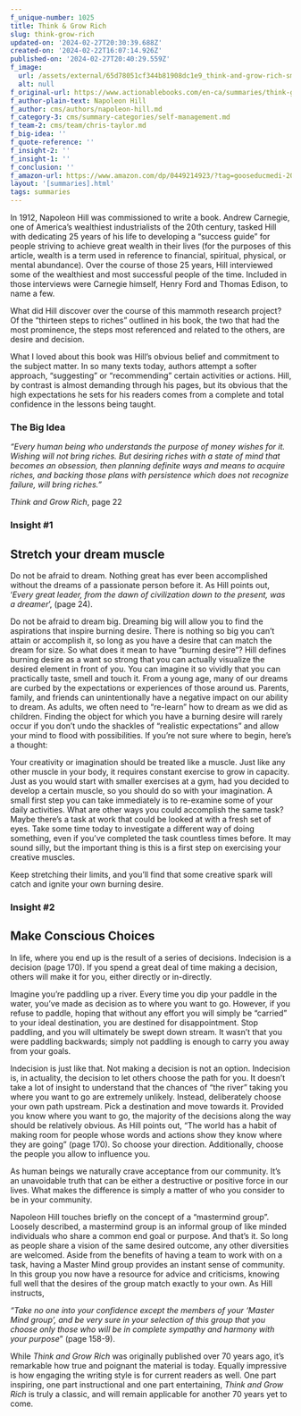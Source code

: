```yaml
---
f_unique-number: 1025
title: Think & Grow Rich
slug: think-grow-rich
updated-on: '2024-02-27T20:30:39.688Z'
created-on: '2024-02-22T16:07:14.926Z'
published-on: '2024-02-27T20:40:29.559Z'
f_image:
  url: /assets/external/65d78051cf344b81908dc1e9_think-and-grow-rich-sm.jpeg
  alt: null
f_original-url: https://www.actionablebooks.com/en-ca/summaries/think-grow-rich/
f_author-plain-text: Napoleon Hill
f_author: cms/authors/napoleon-hill.md
f_category-3: cms/summary-categories/self-management.md
f_team-2: cms/team/chris-taylor.md
f_big-idea: ''
f_quote-reference: ''
f_insight-2: ''
f_insight-1: ''
f_conclusion: ''
f_amazon-url: https://www.amazon.com/dp/0449214923/?tag=gooseducmedi-20
layout: '[summaries].html'
tags: summaries
---
```


In 1912, Napoleon Hill was commissioned to write a book. Andrew Carnegie, one of America’s wealthiest industrialists of the 20th century, tasked Hill with dedicating 25 years of his life to developing a “success guide” for people striving to achieve great wealth in their lives (for the purposes of this article, wealth is a term used in reference to financial, spiritual, physical, or mental abundance). Over the course of those 25 years, Hill interviewed some of the wealthiest and most successful people of the time. Included in those interviews were Carnegie himself, Henry Ford and Thomas Edison, to name a few.

What did Hill discover over the course of this mammoth research project? Of the “thirteen steps to riches” outlined in his book, the two that had the most prominence, the steps most referenced and related to the others, are desire and decision.

What I loved about this book was Hill’s obvious belief and commitment to the subject matter. In so many texts today, authors attempt a softer approach, “suggesting” or “recommending” certain activities or actions. Hill, by contrast is almost demanding through his pages, but its obvious that the high expectations he sets for his readers comes from a complete and total confidence in the lessons being taught.

### The Big Idea

_“Every human being who understands the purpose of money wishes for it. Wishing will not bring riches. But desiring riches with a state of mind that becomes an obsession, then planning definite ways and means to acquire riches, and backing those plans with persistence which does not recognize failure, will bring riches.”_

_Think and Grow Rich_, page 22

### Insight #1

Stretch your dream muscle
-------------------------

Do not be afraid to dream. Nothing great has ever been accomplished without the dreams of a passionate person before it. As Hill points out, ‘_Every great leader, from the dawn of civilization down to the present, was a dreamer_’, (page 24).

Do not be afraid to dream big. Dreaming big will allow you to find the aspirations that inspire burning desire. There is nothing so big you can’t attain or accomplish it, so long as you have a desire that can match the dream for size. So what does it mean to have “burning desire”? Hill defines burning desire as a want so strong that you can actually visualize the desired element in front of you. You can imagine it so vividly that you can practically taste, smell and touch it. From a young age, many of our dreams are curbed by the expectations or experiences of those around us. Parents, family, and friends can unintentionally have a negative impact on our ability to dream. As adults, we often need to “re-learn” how to dream as we did as children. Finding the object for which you have a burning desire will rarely occur if you don’t undo the shackles of “realistic expectations” and allow your mind to flood with possibilities. If you’re not sure where to begin, here’s a thought:

Your creativity or imagination should be treated like a muscle. Just like any other muscle in your body, it requires constant exercise to grow in capacity. Just as you would start with smaller exercises at a gym, had you decided to develop a certain muscle, so you should do so with your imagination. A small first step you can take immediately is to re-examine some of your daily activities. What are other ways you could accomplish the same task? Maybe there’s a task at work that could be looked at with a fresh set of eyes. Take some time today to investigate a different way of doing something, even if you’ve completed the task countless times before. It may sound silly, but the important thing is this is a first step on exercising your creative muscles.

Keep stretching their limits, and you’ll find that some creative spark will catch and ignite your own burning desire.

### Insight #2

Make Conscious Choices
----------------------

In life, where you end up is the result of a series of decisions. Indecision is a decision (page 170). If you spend a great deal of time making a decision, others will make it for you, either directly or in-directly.

Imagine you’re paddling up a river. Every time you dip your paddle in the water, you’ve made as decision as to where you want to go. However, if you refuse to paddle, hoping that without any effort you will simply be “carried” to your ideal destination, you are destined for disappointment. Stop paddling, and you will ultimately be swept down stream. It wasn’t that you were paddling backwards; simply not paddling is enough to carry you away from your goals.

Indecision is just like that. Not making a decision is not an option. Indecision is, in actuality, the decision to let others choose the path for you. It doesn’t take a lot of insight to understand that the chances of “the river” taking you where you want to go are extremely unlikely. Instead, deliberately choose your own path upstream. Pick a destination and move towards it. Provided you know where you want to go, the majority of the decisions along the way should be relatively obvious. As Hill points out, “The world has a habit of making room for people whose words and actions show they know where they are going” (page 170). So choose your direction. Additionally, choose the people you allow to influence you.

As human beings we naturally crave acceptance from our community. It’s an unavoidable truth that can be either a destructive or positive force in our lives. What makes the difference is simply a matter of who you consider to be in your community.

Napoleon Hill touches briefly on the concept of a “mastermind group”. Loosely described, a mastermind group is an informal group of like minded individuals who share a common end goal or purpose. And that’s it. So long as people share a vision of the same desired outcome, any other diversities are welcomed. Aside from the benefits of having a team to work with on a task, having a Master Mind group provides an instant sense of community. In this group you now have a resource for advice and criticisms, knowing full well that the desires of the group match exactly to your own. As Hill instructs,

_“Take no one into your confidence except the members of your ‘Master Mind group’, and be very sure in your selection of this group that you choose only those who will be in complete sympathy and harmony with your purpose_” (page 158-9).

While _Think and Grow Rich_ was originally published over 70 years ago, it’s remarkable how true and poignant the material is today. Equally impressive is how engaging the writing style is for current readers as well. One part inspiring, one part instructional and one part entertaining, _Think and Grow Rich_ is truly a classic, and will remain applicable for another 70 years yet to come.
